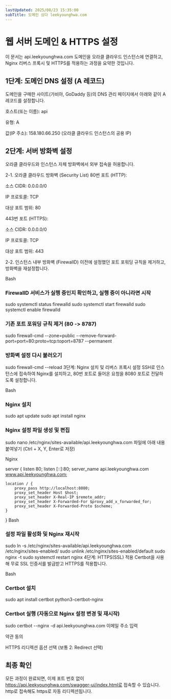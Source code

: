 ```yaml
---
lastUpdated: 2025/08/23 15:35:00
subTitle: 도메인 샀다 leekyounghwa.com
---
```


# 웹 서버 도메인 & HTTPS 설정

이 문서는 api.leekyounghwa.com 도메인을 오라클 클라우드 인스턴스에 연결하고, Nginx 리버스 프록시 및 HTTPS를 적용하는 과정을 요약한 것입니다.

## 1단계: 도메인 DNS 설정 (A 레코드)
도메인을 구매한 사이트(가비아, GoDaddy 등)의 DNS 관리 페이지에서 아래와 같이 A 레코드를 설정합니다.

호스트(또는 이름): api

유형: A

값(IP 주소): 158.180.66.250 (오라클 클라우드 인스턴스의 공용 IP)

## 2단계: 서버 방화벽 설정
오라클 클라우드와 인스턴스 자체 방화벽에서 외부 접속을 허용합니다.

2-1. 오라클 클라우드 방화벽 (Security List)
80번 포트 (HTTP):

소스 CIDR: 0.0.0.0/0

IP 프로토콜: TCP

대상 포트 범위: 80

443번 포트 (HTTPS):

소스 CIDR: 0.0.0.0/0

IP 프로토콜: TCP

대상 포트 범위: 443

2-2. 인스턴스 내부 방화벽 (FirewallD)
이전에 설정했던 포트 포워딩 규칙을 제거하고, 방화벽을 재설정합니다.

Bash

### FirewallD 서비스가 실행 중인지 확인하고, 실행 중이 아니라면 시작
sudo systemctl status firewalld
sudo systemctl start firewalld
sudo systemctl enable firewalld

### 기존 포트 포워딩 규칙 제거 (80 -> 8787)
sudo firewall-cmd --zone=public --remove-forward-port=port=80:proto=tcp:toport=8787 --permanent

### 방화벽 설정 다시 불러오기
sudo firewall-cmd --reload
3단계: Nginx 설치 및 리버스 프록시 설정
SSH로 인스턴스에 접속하여 Nginx를 설치하고, 80번 포트로 들어온 요청을 8080 포트로 전달하도록 설정합니다.

Bash

### Nginx 설치
sudo apt update
sudo apt install nginx

### Nginx 설정 파일 생성 및 편집
sudo nano /etc/nginx/sites-available/api.leekyounghwa.com
파일에 아래 내용 붙여넣기 (Ctrl + X, Y, Enter로 저장)

Nginx

server {
    listen 80;
    listen [::]:80;
    server_name api.leekyounghwa.com www.api.leekyounghwa.com;

    location / {
        proxy_pass http://localhost:8080;
        proxy_set_header Host $host;
        proxy_set_header X-Real-IP $remote_addr;
        proxy_set_header X-Forwarded-For $proxy_add_x_forwarded_for;
        proxy_set_header X-Forwarded-Proto $scheme;
    }
}
Bash

### 설정 파일 활성화 및 Nginx 재시작
sudo ln -s /etc/nginx/sites-available/api.leekyounghwa.com /etc/nginx/sites-enabled/
sudo unlink /etc/nginx/sites-enabled/default
sudo nginx -t
sudo systemctl restart nginx
4단계: HTTPS(SSL) 적용
Certbot을 사용해 무료 SSL 인증서를 발급받고 HTTPS를 적용합니다.

Bash

### Certbot 설치
sudo apt install certbot python3-certbot-nginx

### Certbot 실행 (자동으로 Nginx 설정 변경 및 재시작)
sudo certbot --nginx -d api.leekyounghwa.com
이메일 주소 입력

약관 동의

HTTPS 리디렉션 옵션 선택 (보통 2: Redirect 선택)

## 최종 확인
모든 과정이 완료되면, 이제 포트 번호 없이 https://api.leekyounghwa.com/swagger-ui/index.html로 접속할 수 있습니다. http로 접속해도 https로 자동 리디렉션됩니다.